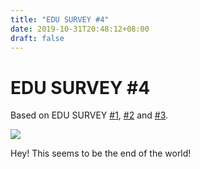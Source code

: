 ```yaml
---
title: "EDU SURVEY #4"
date: 2019-10-31T20:48:12+08:00
draft: false
---
```


# EDU SURVEY #4
Based on EDU SURVEY [#1](/blog/edu-survey-1), [#2](/blog/edu-survey-2) and [#3](/blog/edu-survey-3).

![](http://cdn.nemoworks.info/ycao.cc/images/EDU-SURVEY-4.jpg)

Hey! This seems to be the end of the world!
